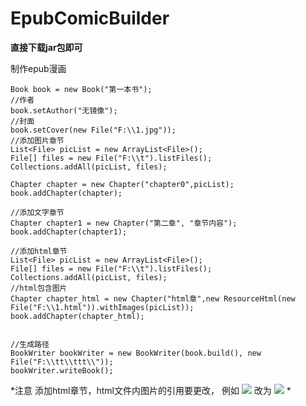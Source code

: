 # EpubComicBuilder

__直接下载jar包即可__

制作epub漫画

`````````
Book book = new Book("第一本书");
//作者
book.setAuthor("无镜像");
//封面
book.setCover(new File("F:\\1.jpg"));
//添加图片章节
List<File> picList = new ArrayList<File>();
File[] files = new File("F:\\t").listFiles();
Collections.addAll(picList, files);

Chapter chapter = new Chapter("chapter0",picList);
book.addChapter(chapter);

//添加文字章节
Chapter chapter1 = new Chapter("第二章", "章节内容");
book.addChapter(chapter1);

//添加html章节
List<File> picList = new ArrayList<File>();
File[] files = new File("F:\\t").listFiles();
Collections.addAll(picList, files);
//html包含图片
Chapter chapter_html = new Chapter("html章",new ResourceHtml(new File("F:\\1.html")).withImages(picList));
book.addChapter(chapter_html);


//生成路径
BookWriter bookWriter = new BookWriter(book.build(), new File("F:\\tt\\ttt\\"));
bookWriter.writeBook();
`````````

*注意
添加html章节，html文件内图片的引用要更改，
例如
<img src="https://192.306.55/name.jpg" />
改为
<img src="images/name.jpg" />
*
